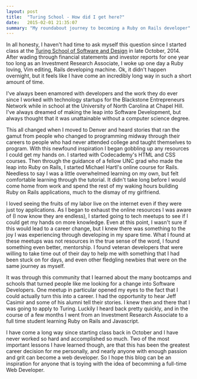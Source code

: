 ```yaml
---
layout: post
title:  "Turing School - How did I get here?"
date:   2015-02-01 21:35:07
summary: "My roundabout journey to becoming a Ruby on Rails developer"
---
```

In all honesty, I haven't had time to ask myself this question since I started class
at the [Turing School of Software and Design](http://www.turing.io) in late
October, 2014. After wading through financial statements and investor reports
for one year too long as an Investment Research Associate, I woke up one day a Ruby loving, Vim
editing, Rails developing machine. Ok, it didn't happen overnight, but it feels
like I have come an incredibly long way in such a short amount of time.

I've always been enamored with developers and the work they do ever since I worked with
technology startups for the Blackstone Entrepreneurs Network while in school at
the University of North Carolina at Chapel Hill.
I've always dreamed of making the leap into Software Development, but always
thought that it was unattainable without a computer science degree.

This all changed when I moved to Denver and heard stories that ran the gamut
from people who changed to programming midway through their careers to people
who had never attended college and taught themselves to program. With this
newfound inspiration I began gobbling up any resources I could get my hands on.
I started with Codecademy's HTML and CSS courses. Then through the guidance of a
fellow UNC grad who made the leap into Ruby on Rails, I started Michael Hartl's
online course for Rails. Needless to say I was a little overwhelmed learning on
my own, but felt comfortable learning through the tutorial. It didn't take
long before I would come home from work and spend the rest of my waking hours
building Ruby on Rails applications, much to the dismay of my girlfriend.

I loved seeing the fruits of my labor live on the internet even if they were just toy
applications. As I began to exhaust the online resources I was aware of (I now
know they are endless), I started going to tech meetups to see if I could get my
hands on more knowledge. Even at this point, I wasn't sure if this would lead to
a career change, but I knew there was something to the joy I was experiencing
through developing in my spare time. What I found at these meetups was not
resources in the true sense of the word, I found something even better, mentorship. I found veteran developers that were willing
to take time out of their day to help me with something that I had been stuck on
for days, and even other fledgling newbies that were on the same journey as
myself.

It was through this community that I learned about the many bootcamps and
schools that turned people like me looking for a change into Software
Developers. One meetup in particular opened my eyes to the fact that I could
actually turn this into a career. I had the opportunity to hear Jeff Casimir and some of his alumni
tell their stories. I knew then and there that I was going to apply to Turing.
Luckily I heard back pretty quickly, and in the course of a few months I went
from an Investment Research Associate to a full time student learning Ruby on
Rails and Javascript.

I have come a long way since starting class back in October and I have never
worked so hard and accomplished so much. Two of the most important lessons I
have learned though, are that this has been the greatest career decision for me personally, and
nearly anyone with enough passion and grit can become a web developer. So I hope this blog can
be an inspiration for anyone that is toying with the idea of becomming a
full-time Web Developer.
